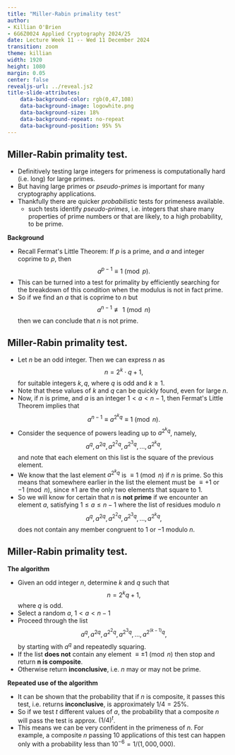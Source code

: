 ```yaml
---
title: "Miller-Rabin primality test"
author:
- Killian O'Brien
- 6G6Z0024 Applied Cryptography 2024/25
date: Lecture Week 11 -- Wed 11 December 2024
transition: zoom
theme: killian
width: 1920
height: 1080
margin: 0.05
center: false
revealjs-url: ../reveal.js2
title-slide-attributes:
    data-background-color: rgb(0,47,108)	
    data-background-image: logowhite.png
    data-background-size: 18%
    data-background-repeat: no-repeat
    data-background-position: 95% 5%	
---
```


## Miller-Rabin primality test. 

* Definitively testing large integers for primeness is computationally hard (i.e. long) for large primes. 
* But having large primes or *pseudo-primes* is important for many cryptography applications.
* Thankfully there are quicker *probabilistic* tests for primeness available. 
    - such tests identify *pseudo-primes*, i.e. integers that share many properties of prime numbers or that are likely, to a high probability, to be prime. 

**Background**

* Recall Fermat's Little Theorem: If $p$ is a prime, and $a$ and integer coprime to $p$, then 
$$ a^{p-1} \equiv 1 \pmod{p}.$$
* This can be turned into a test for primality by efficiently searching for the breakdown of this condition when the modulus is not in fact prime.
* So if we find an $a$ that is coprime to $n$ but 
$$ a^{n-1} \not \equiv 1 \pmod{n}$$
then we can conclude that $n$ is not prime.  

## Miller-Rabin primality test. 

* Let $n$ be an odd integer. Then we can express $n$ as 
$$n = 2^k \cdot q + 1,$$
for suitable integers $k,q$, where $q$ is odd and $k \geq 1$.
* Note that these values of $k$ and $q$ can be quickly found, even for large $n$. 
* Now, if $n$ is prime, and $a$ is an integer $1 \lt a \lt n-1$, then Fermat's Little Theorem implies that
$$a^{n-1} \equiv a^{2^k q} \equiv 1 \pmod{n}.$$
* Consider the sequence of powers leading up to $a^{2^kq}$, namely, 
$$a^q, a^{2q}, a^{2^2 q} , a^{2^3 q}, \dots , a^{2^k q},$$
and note that each element on this list is the square of the previous element. 
* We know that the last element $a^{2^kq}$ is $\equiv 1 \pmod{n}$ if $n$ is prime. So this means that somewhere earlier in the list the element must be $\equiv +1$ or $-1 \pmod{n}$, since $\pm 1$ are the only two elements that square to $1$. 
* So we will know for certain that $n$ is **not prime** if we encounter an element $a$, satisfying $1 \leq a \leq n-1$ where the list of residues modulo $n$
$$a^q, a^{2q}, a^{2^2 q} , a^{2^3 q}, \dots , a^{2^k q},$$
does not contain any member congruent to $1$ or $-1$ modulo $n$. 

## Miller-Rabin primality test. 

**The algorithm**

* Given an odd integer $n$, determine $k$ and $q$ such that $$n = 2^k q +1,$$ where $q$ is odd. 
* Select a random $a$, $1 \lt a \lt n-1$
* Proceed through the list 
$$a^q, a^{2q}, a^{2^2 q} , a^{2^3 q}, \dots , a^{2^{(k-1)} q},$$
by starting with $a^q$ and repeatedly squaring. 
* If the list **does not** contain any element $\equiv \pm 1 \pmod{n}$ then stop and return **n is composite**. 
* Otherwise return **inconclusive**, i.e. $n$ may or may not be prime. 

**Repeated use of the algorithm**

* It can be shown that the probability that if $n$ is composite, it passes this test, i.e. returns **inconclusive**, is approximately $1/4 = 25\%$.
* So if we test $t$ different values of $a$, the probability that a composite $n$ will pass the test is approx. $(1/4)^t$.
* This means we can be very confident in the primeness of $n$. For example, a composite $n$ passing 10 applications of this test can happen only with a probability less than $10^{-6} = 1/(1,000,000)$.



